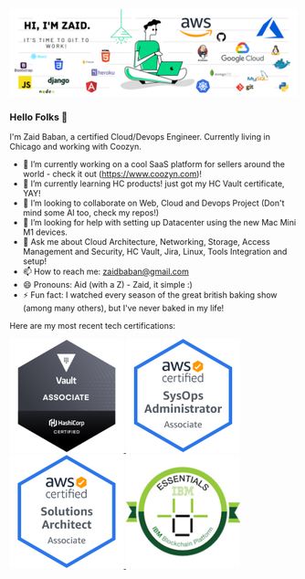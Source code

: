 [![Header](https://github.com/zbaban/zbaban/blob/main/header.png "Header")](https://www.linkedin.com/in/zaid-baban-2935a519/)

### Hello Folks 👋

I'm Zaid Baban, a certified Cloud/Devops Engineer. Currently living in Chicago and working with Coozyn.

- 🔭 I’m currently working on a cool SaaS platform for sellers around the world - check it out (https://www.coozyn.com)!
- 🌱 I’m currently learning HC products! just got my HC Vault certificate, YAY!
- 👯 I’m looking to collaborate on Web, Cloud and Devops Project (Don't mind some AI too, check my repos!)
- 🤔 I’m looking for help with setting up Datacenter using the new Mac Mini M1 devices.
- 💬 Ask me about Cloud Architecture, Networking, Storage, Access Management and Security,  HC Vault, Jira, Linux, Tools Integration and setup!
- 📫 How to reach me: zaidbaban@gmail.com
- 😄 Pronouns: Aid (with a Z) - Zaid, it simple :)
- ⚡ Fun fact: I watched every season of the great british baking show (among many others), but I've never baked in my life!  

Here are my most recent tech certifications:

<a href="https://www.youracclaim.com/earner/earned/badge/10386a5a-a345-4777-afc7-339869637078"><img src=https://github.com/zbaban/zbaban/blob/main/hashicorp-certified-vault-associate.png width=200 height=200> <a href=https://www.youracclaim.com/earner/earned/badge/f5375952-cb36-4263-8bd0-37a031268e3a><img src=https://github.com/zbaban/zbaban/blob/main/aws-certified-sysops-administrator-associate.png width=200 height=200>
<a href=https://www.youracclaim.com/earner/earned/badge/ff5af0e6-2135-4a1d-b0c8-1e421fd125a2><img src=https://github.com/zbaban/zbaban/blob/main/aws-certified-solutions-architect-associate.png width=200 height=200>
<a href=https://www.youracclaim.com/earner/earned/badge/e0389343-e00f-48c4-8b1f-7bba266feadf><img src=https://github.com/zbaban/zbaban/blob/main/ibm-blockchain-essentials-2.png width=200 height=200>


